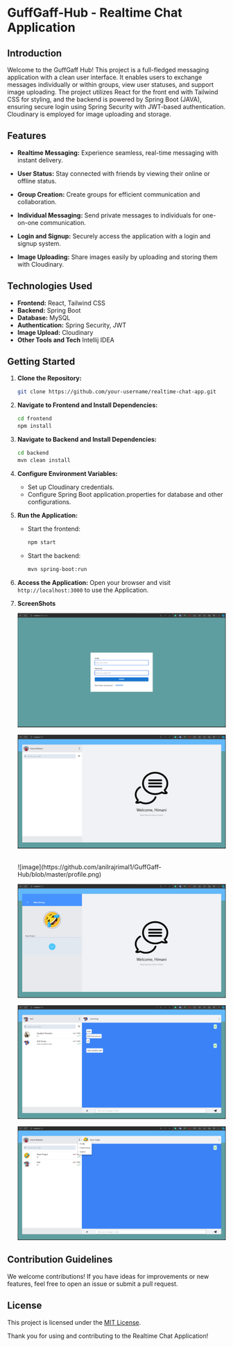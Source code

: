# GuffGaff-Hub - Realtime Chat Application

## Introduction

Welcome to the GuffGaff Hub! This project is a full-fledged messaging application with a clean user interface. It enables users to exchange messages individually or within groups, view user statuses, and support image uploading. The project utilizes React for the front end with Tailwind CSS for styling, and the backend is powered by Spring Boot (JAVA), ensuring secure login using Spring Security with JWT-based authentication. Cloudinary is employed for image uploading and storage.
## Features

- **Realtime Messaging:** Experience seamless, real-time messaging with instant delivery.

- **User Status:** Stay connected with friends by viewing their online or offline status.

- **Group Creation:** Create groups for efficient communication and collaboration.

- **Individual Messaging:** Send private messages to individuals for one-on-one communication.

- **Login and Signup:** Securely access the application with a login and signup system.

- **Image Uploading:** Share images easily by uploading and storing them with Cloudinary.

## Technologies Used

- **Frontend:** React, Tailwind CSS
- **Backend:** Spring Boot
- **Database:** MySQL
- **Authentication:** Spring Security, JWT
- **Image Upload:** Cloudinary
- **Other Tools and Tech** Intellij IDEA

## Getting Started

1. **Clone the Repository:**
   ```bash
   git clone https://github.com/your-username/realtime-chat-app.git
   ```

2. **Navigate to Frontend and Install Dependencies:**
   ```bash
   cd frontend
   npm install
   ```

3. **Navigate to Backend and Install Dependencies:**
   ```bash
   cd backend
   mvn clean install
   ```

4. **Configure Environment Variables:**
   - Set up Cloudinary credentials.
   - Configure Spring Boot application.properties for database and other configurations.

5. **Run the Application:**
   - Start the frontend:
     ```bash
     npm start
     ```
   - Start the backend:
     ```bash
     mvn spring-boot:run
     ```

6. **Access the Application:**
   Open your browser and visit `http://localhost:3000` to use the Application.

7. **ScreenShots**

   ![image](https://github.com/anilrajrimal1/GuffGaff-Hub/blob/master/login.png)
    <br/>

   ![image](https://github.com/anilrajrimal1/GuffGaff-Hub/blob/master/landing.png)

   <br/>
   ![image](https://github.com/anilrajrimal1/GuffGaff-Hub/blob/master/profile.png)
   

   ![image](https://github.com/anilrajrimal1/GuffGaff-Hub/blob/master/group.png)

   ![image](https://github.com/anilrajrimal1/GuffGaff-Hub/blob/master/chat.png)

   ![image](https://github.com/anilrajrimal1/GuffGaff-Hub/blob/master/logout.png)


## Contribution Guidelines

We welcome contributions! If you have ideas for improvements or new features, feel free to open an issue or submit a pull request.

## License

This project is licensed under the [MIT License](LICENSE).

Thank you for using and contributing to the Realtime Chat Application!
